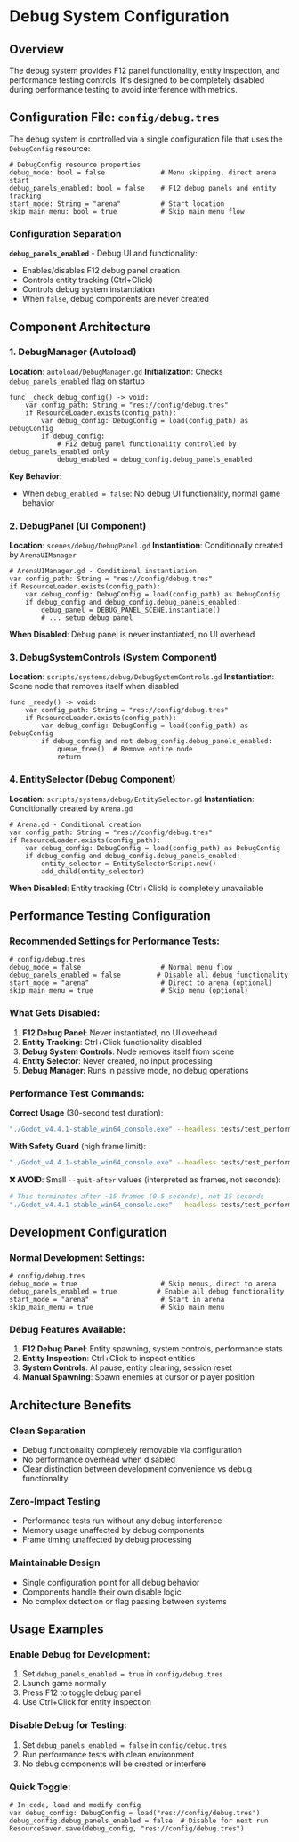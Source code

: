 # Debug System Configuration

## Overview
The debug system provides F12 panel functionality, entity inspection, and performance testing controls. It's designed to be completely disabled during performance testing to avoid interference with metrics.

## Configuration File: `config/debug.tres`

The debug system is controlled via a single configuration file that uses the `DebugConfig` resource:

```gdscript
# DebugConfig resource properties
debug_mode: bool = false              # Menu skipping, direct arena start
debug_panels_enabled: bool = false    # F12 debug panels and entity tracking
start_mode: String = "arena"          # Start location
skip_main_menu: bool = true           # Skip main menu flow
```

### Configuration Separation

**`debug_panels_enabled`** - Debug UI and functionality:
- Enables/disables F12 debug panel creation
- Controls entity tracking (Ctrl+Click)
- Controls debug system instantiation
- When `false`, debug components are never created

## Component Architecture

### 1. DebugManager (Autoload)
**Location**: `autoload/DebugManager.gd`
**Initialization**: Checks `debug_panels_enabled` flag on startup

```gdscript
func _check_debug_config() -> void:
    var config_path: String = "res://config/debug.tres"
    if ResourceLoader.exists(config_path):
        var debug_config: DebugConfig = load(config_path) as DebugConfig
        if debug_config:
            # F12 debug panel functionality controlled by debug_panels_enabled only
            debug_enabled = debug_config.debug_panels_enabled
```

**Key Behavior**:
- When `debug_enabled = false`: No debug UI functionality, normal game behavior

### 2. DebugPanel (UI Component)
**Location**: `scenes/debug/DebugPanel.gd`
**Instantiation**: Conditionally created by `ArenaUIManager`

```gdscript
# ArenaUIManager.gd - Conditional instantiation
var config_path: String = "res://config/debug.tres"
if ResourceLoader.exists(config_path):
    var debug_config: DebugConfig = load(config_path) as DebugConfig
    if debug_config and debug_config.debug_panels_enabled:
        debug_panel = DEBUG_PANEL_SCENE.instantiate()
        # ... setup debug panel
```

**When Disabled**: Debug panel is never instantiated, no UI overhead

### 3. DebugSystemControls (System Component)
**Location**: `scripts/systems/debug/DebugSystemControls.gd`
**Instantiation**: Scene node that removes itself when disabled

```gdscript
func _ready() -> void:
    var config_path: String = "res://config/debug.tres"
    if ResourceLoader.exists(config_path):
        var debug_config: DebugConfig = load(config_path) as DebugConfig
        if debug_config and not debug_config.debug_panels_enabled:
            queue_free()  # Remove entire node
            return
```

### 4. EntitySelector (Debug Component)  
**Location**: `scripts/systems/debug/EntitySelector.gd`
**Instantiation**: Conditionally created by `Arena.gd`

```gdscript
# Arena.gd - Conditional creation
var config_path: String = "res://config/debug.tres"
if ResourceLoader.exists(config_path):
    var debug_config: DebugConfig = load(config_path) as DebugConfig
    if debug_config and debug_config.debug_panels_enabled:
        entity_selector = EntitySelectorScript.new()
        add_child(entity_selector)
```

**When Disabled**: Entity tracking (Ctrl+Click) is completely unavailable

## Performance Testing Configuration

### Recommended Settings for Performance Tests:
```tres
# config/debug.tres
debug_mode = false                    # Normal menu flow
debug_panels_enabled = false         # Disable all debug functionality
start_mode = "arena"                  # Direct to arena (optional)
skip_main_menu = true                 # Skip menu (optional)
```

### What Gets Disabled:
1. **F12 Debug Panel**: Never instantiated, no UI overhead
2. **Entity Tracking**: Ctrl+Click functionality disabled  
3. **Debug System Controls**: Node removes itself from scene
4. **Entity Selector**: Never created, no input processing
5. **Debug Manager**: Runs in passive mode, no debug operations

### Performance Test Commands:

**Correct Usage** (30-second test duration):
```bash
"./Godot_v4.4.1-stable_win64_console.exe" --headless tests/test_performance_500_enemies.tscn
```

**With Safety Guard** (high frame limit):
```bash
"./Godot_v4.4.1-stable_win64_console.exe" --headless tests/test_performance_500_enemies.tscn --quit-after 2000
```

**❌ AVOID**: Small `--quit-after` values (interpreted as frames, not seconds):
```bash
# This terminates after ~15 frames (0.5 seconds), not 15 seconds
"./Godot_v4.4.1-stable_win64_console.exe" --headless tests/test_performance_500_enemies.tscn --quit-after 15
```

## Development Configuration

### Normal Development Settings:
```tres
# config/debug.tres  
debug_mode = true                     # Skip menus, direct to arena
debug_panels_enabled = true          # Enable all debug functionality
start_mode = "arena"                  # Start in arena
skip_main_menu = true                 # Skip main menu
```

### Debug Features Available:
1. **F12 Debug Panel**: Entity spawning, system controls, performance stats
2. **Entity Inspection**: Ctrl+Click to inspect entities
3. **System Controls**: AI pause, entity clearing, session reset
4. **Manual Spawning**: Spawn enemies at cursor or player position

## Architecture Benefits

### Clean Separation
- Debug functionality completely removable via configuration
- No performance overhead when disabled
- Clear distinction between development convenience vs debug functionality

### Zero-Impact Testing
- Performance tests run without any debug interference
- Memory usage unaffected by debug components
- Frame timing unaffected by debug processing

### Maintainable Design
- Single configuration point for all debug behavior  
- Components handle their own disable logic
- No complex detection or flag passing between systems

## Usage Examples

### Enable Debug for Development:
1. Set `debug_panels_enabled = true` in `config/debug.tres`
2. Launch game normally
3. Press F12 to toggle debug panel
4. Use Ctrl+Click for entity inspection

### Disable Debug for Testing:
1. Set `debug_panels_enabled = false` in `config/debug.tres`  
2. Run performance tests with clean environment
3. No debug components will be created or interfere

### Quick Toggle:
```gdscript
# In code, load and modify config
var debug_config: DebugConfig = load("res://config/debug.tres")
debug_config.debug_panels_enabled = false  # Disable for next run
ResourceSaver.save(debug_config, "res://config/debug.tres")
```